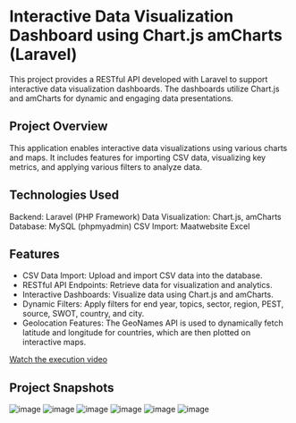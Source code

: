 # Interactive Data Visualization Dashboard using Chart.js amCharts (Laravel)

This project provides a RESTful API developed with Laravel to support interactive data visualization dashboards. The dashboards utilize Chart.js and amCharts for dynamic and engaging data presentations.

## Project Overview
This application enables interactive data visualizations using various charts and maps. It includes features for importing CSV data, visualizing key metrics, and applying various filters to analyze data.

## Technologies Used
Backend: Laravel (PHP Framework)
Data Visualization: Chart.js, amCharts
Database: MySQL (phpmyadmin)
CSV Import: Maatwebsite Excel

## Features
- CSV Data Import: Upload and import CSV data into the database.
- RESTful API Endpoints: Retrieve data for visualization and analytics.
- Interactive Dashboards: Visualize data using Chart.js and amCharts.
- Dynamic Filters: Apply filters for end year, topics, sector, region, PEST, source, SWOT, country, and city.
- Geolocation Features: The GeoNames API is used to dynamically fetch latitude and longitude for countries, which are then plotted on interactive maps.

[Watch the execution video](https://drive.google.com/file/d/1uQQqP6MRrH4RZe7Kk3jQNHe7z_7ZLG3Z/view?usp=drive_link)

## Project Snapshots

 ![image](https://github.com/user-attachments/assets/9d4767cb-93b9-4baa-87c7-0889769a15c8)
 ![image](https://github.com/user-attachments/assets/1d07ecd0-4f81-483c-8b26-e99e0c7af317)
 ![image](https://github.com/user-attachments/assets/c033670e-9ed0-4180-9802-3383679ac29b)
 ![image](https://github.com/user-attachments/assets/6ce5ff34-b28f-42ee-b088-53290abe51e2)
 ![image](https://github.com/user-attachments/assets/7e7a5596-b1e9-479d-830e-5940bb7fb72d)
 ![image](https://github.com/user-attachments/assets/f78e7217-1c42-4064-934d-485607b0bae7)






